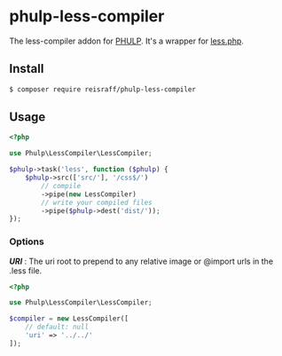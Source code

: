 # phulp-less-compiler

The less-compiler addon for [PHULP](https://github.com/reisraff/phulp). It's a wrapper for [less.php](https://github.com/oyejorge/less.php).

## Install

```bash
$ composer require reisraff/phulp-less-compiler
```

## Usage

```php
<?php

use Phulp\LessCompiler\LessCompiler;

$phulp->task('less', function ($phulp) {
    $phulp->src(['src/'], '/css$/')
        // compile
        ->pipe(new LessCompiler)
        // write your compiled files
        ->pipe($phulp->dest('dist/'));
});

```

### Options

***URI*** : The uri root to prepend to any relative image or @import urls in the .less file.

```php
<?php

use Phulp\LessCompiler\LessCompiler;

$compiler = new LessCompiler([
    // default: null
    'uri' => '../../'
]);

```
